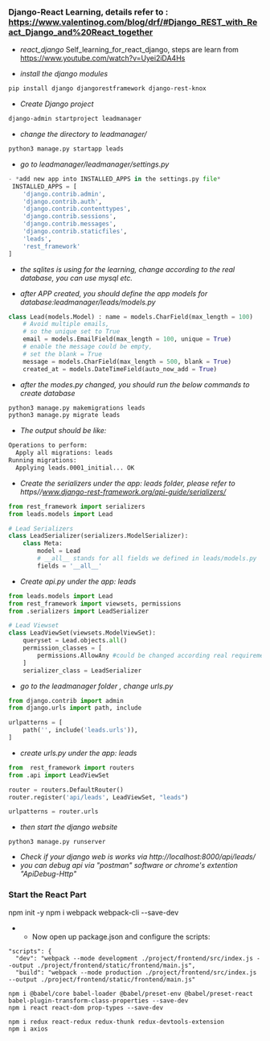 ### Django-React Learning, details refer to : https://www.valentinog.com/blog/drf/#Django_REST_with_React_Django_and%20React_together
- *react_django*
Self_learning_for_react_django, steps are learn from https://www.youtube.com/watch?v=Uyei2iDA4Hs

- *install the django modules*
```Bash
pip install django djangorestframework django-rest-knox
```

- *Create Django project*
```Bash
django-admin startproject leadmanager
```

- *change the directory to leadmanager/*
```Bash
python3 manage.py startapp leads
```
- *go to leadmanager/leadmanager/settings.py*
```python
- *add new app into INSTALLED_APPS in the settings.py file*
 INSTALLED_APPS = [
    'django.contrib.admin',
    'django.contrib.auth',
    'django.contrib.contenttypes',
    'django.contrib.sessions',
    'django.contrib.messages',
    'django.contrib.staticfiles',
    'leads',
    'rest_framework'
]
```
- *the sqlites is using for the learning, change according to the real database, you can use mysql etc.*

- *after APP created, you should define the app models for database:leadmanager/leads/models.py*
```python
class Lead(models.Model) : name = models.CharField(max_length = 100)
    # Avoid multiple emails,
    # so the unique set to True
    email = models.EmailField(max_length = 100, unique = True)
    # enable the message could be empty,
    # set the blank = True
    message = models.CharField(max_length = 500, blank = True)
    created_at = models.DateTimeField(auto_now_add = True)
```
- *after the modes.py changed, you should run the below commands to create database*
```Bash
python3 manage.py makemigrations leads
python3 manage.py migrate leads
```

- *The output should be like:*
```Bash
Operations to perform:
  Apply all migrations: leads
Running migrations:
  Applying leads.0001_initial... OK
```

- *Create the serializers under the app: leads folder, please refer to https//www.django-rest-framework.org/api-guide/serializers/*
```python
from rest_framework import serializers
from leads.models import Lead

# Lead Serializers
class LeadSerializer(serializers.ModelSerializer):
    class Meta:
        model = Lead
        # __all__ stands for all fields we defined in leads/models.py
        fields = '__all__'
```

- *Create api.py under the app: leads*
```python
from leads.models import Lead
from rest_framework import viewsets, permissions
from .serializers import LeadSerializer

# Lead Viewset
class LeadViewSet(viewsets.ModelViewSet):
    queryset = Lead.objects.all()
    permission_classes = [
        permissions.AllowAny #could be changed according real requirements
    ]
    serializer_class = LeadSerializer
```

- *go to the leadmanager folder , change urls.py*
```python
from django.contrib import admin
from django.urls import path, include

urlpatterns = [
    path('', include('leads.urls')),
]
```

- *create urls.py under the app: leads*
```python
from  rest_framework import routers
from .api import LeadViewSet

router = routers.DefaultRouter()
router.register('api/leads', LeadViewSet, "leads")

urlpatterns = router.urls
```

- *then start the django website*
```
python3 manage.py runserver
```

- *Check if your django web is works via http://localhost:8000/api/leads/*
- *you can debug api via "postman" software or chrome's extention "ApiDebug-Http"*


### Start the React Part
npm init -y
npm i webpack webpack-cli --save-dev

- * Now open up package.json and configure the scripts:
```
"scripts": {
  "dev": "webpack --mode development ./project/frontend/src/index.js --output ./project/frontend/static/frontend/main.js",
  "build": "webpack --mode production ./project/frontend/src/index.js --output ./project/frontend/static/frontend/main.js"
```
```
npm i @babel/core babel-loader @babel/preset-env @babel/preset-react babel-plugin-transform-class-properties --save-dev
npm i react react-dom prop-types --save-dev
```
```
npm i redux react-redux redux-thunk redux-devtools-extension
npm i axios
```